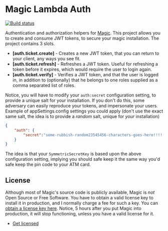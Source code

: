 
# Magic Lambda Auth

[![Build status](https://travis-ci.org/polterguy/magic.lambda.auth.svg?master)](https://travis-ci.org/polterguy/magic.lambda.auth)

Authentication and authorization helpers for [Magic](https://github.com/polterguy/magic). This project allows you to create and consume
JWT tokens, to secure your magic installation. The project contains 3 slots.

* __[auth.ticket.create]__ - Creates a new JWT token, that you can return to your client, any ways you see fit.
* __[auth.ticket.refresh]__ - Refreshes a JWT token. Useful for refreshing a token before it expires, which would require the user to login again.
* __[auth.ticket.verify]__ - Verifies a JWT token, and that the user is logged in, in addition to (optionally) that he belongs to one roles supplied as a comma separated list of roles.

Notice, you will have to modify your `auth:secret` configuration setting, to provide a unique salt for your installation. If you don't do
this, some adversary can easily reproduce your tokens, and impersonate your users. Example of appSettings.config settings you could
apply (don't use the exact same salt, the idea is to provide a _random_ salt, unique for _your_ installation)

```json
{
	"auth": {
		"secret":"some-rubbish-random23545456-characters-goes-here!!!!!"
	}
}
```

The idea is that your `SymmetricSecretKey` is based upon the above configuration setting, implying you should safe keep it the
same way you'd safe keep the pin code to your ATM card.

## License

Although most of Magic's source code is publicly available, Magic is _not_ Open Source or Free Software.
You have to obtain a valid license key to install it in production, and I normally charge a fee for such a
key. You can [obtain a license key here](https://gaiasoul.com/license-magic/).
Notice, 5 hours after you put Magic into production, it will stop functioning, unless you have a valid
license for it.

* [Get licensed](https://gaiasoul.com/license-magic/)

